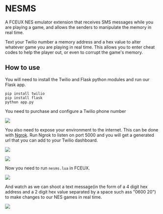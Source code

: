 # NESMS
A FCEUX NES emulator extension that receives SMS messages while you are playing a game, and allows the senders to manipulate the memory in real time. 

Text your Twilio number a memory address and a hex value to alter whatever game you are playing in real time. This allows you to enter cheat codes to help the player out, or even to corrupt the game's memory.

## How to use

You will need to install the Twilio and Flask python modules and run our Flask app.

```
pip install twilio
pip install flask
python app.py
```

You need to purchase and configure a Twilio phone number

![](https://raw.github.com/sagnew/NESMS/master/images/buy-a-twilio-number.gif)

You also need to expose your environment to the internet. This can be done with [Ngrok](https://ngrok.com). Run Ngrok to listen on port 5000 and you will get a generated url that you can add to your Twilio dashboard.

![](https://raw.github.com/sagnew/NESMS/master/images/ngrok.png)

![](https://raw.github.com/sagnew/NESMS/master/images/twilio_dashboard.png)

Now you need to run `nesms.lua` in FCEUX.

![](https://raw.github.com/sagnew/NESMS/master/images/HelloWorld.gif)

And watch as we can shoot a text message(in the form of a 4 digit hex address and a 2 digit hex value separated by a space such ass "0600 20") to make changes to our NES games in real time.

![](https://raw.github.com/sagnew/NESMS/master/images/mario_dies.gif)
